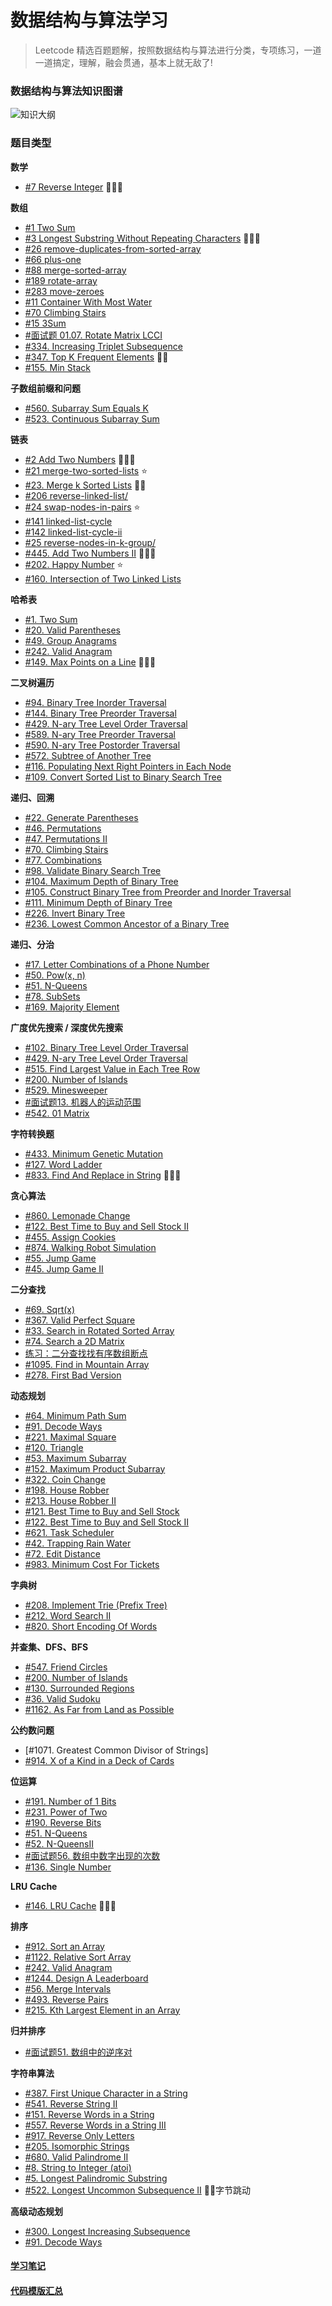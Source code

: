 # 数据结构与算法学习

> Leetcode 精选百题题解，按照数据结构与算法进行分类，专项练习，一道一道搞定，理解，融会贯通，基本上就无敌了!

### 数据结构与算法知识图谱

![知识大纲](/assets/structure.png)


### 题目类型

**数学**
- [#7 Reverse Integer](./Leetcode-7.js)          🌈🌈🌈

**数组**
- [#1 Two Sum](./Leetcode-1.js)
- [#3 Longest Substring Without Repeating Characters](./Leetcode-3.js)  🌈🌈🌈
- [#26 remove-duplicates-from-sorted-array](./Leetcode-26.js)
- [#66 plus-one](./Leetcode-66.js)
- [#88 merge-sorted-array](./Leetcode-88.js)
- [#189 rotate-array](./Leetcode-189.js)
- [#283 move-zeroes](./Leetcode-283.js)
- [#11 Container With Most Water](./Leetcode-11.js)
- [#70 Climbing Stairs](./Leetcode-70.js)
- [#15 3Sum](./Leetcode-15.js)
- [#面试题 01.07. Rotate Matrix LCCI](./Leetcode-面试题-01.07.md)
- [#334. Increasing Triplet Subsequence](./Leetcode-334.js)
- [#347. Top K Frequent Elements](./Leetcode-347.js)  🌈🌈
- [#155. Min Stack](./Leetcode-155.js)

**子数组前缀和问题**
- [#560. Subarray Sum Equals K](./Leetcode-560.js)
- [#523. Continuous Subarray Sum](./Leetcode-523.js)


**链表**
- [#2 Add Two Numbers](./Leetcode-2.js)            🌈🌈🌈
- [#21 merge-two-sorted-lists](./Leetcode-21.js)   ⭐  ️
- [#23. Merge k Sorted Lists](./Leetccode-23.js)   🌈🌈
- [#206 reverse-linked-list/](./Leetcode-206.js)
- [#24 swap-nodes-in-pairs](./Leetcode-24.js)      ⭐      ️
- [#141 linked-list-cycle](./Leetcode-141.js)
- [#142 linked-list-cycle-ii](./Leetcode-142.js)
- [#25 reverse-nodes-in-k-group/](./Leetcode-25.js)
- [#445. Add Two Numbers II](./Leetcode-445.js)    🌈🌈🌈
- [#202. Happy Number](./Leetcode-202.js) ⭐️
- [#160. Intersection of Two Linked Lists](./Leetcode-160.js)


**哈希表**
- [#1. Two Sum](./Leetcode-1.js)
- [#20. Valid Parentheses](./Leetcode-20.js)
- [#49. Group Anagrams](./Leetcode-49.js)
- [#242. Valid Anagram](./Leetcode-242.js)
- [#149. Max Points on a Line](./Leetcode-149.js)  🌈🌈🌈

**二叉树遍历**
- [#94. Binary Tree Inorder Traversal](./Leetcode-94.js)
- [#144. Binary Tree Preorder Traversal](./Leetcode-144.js)
- [#429. N-ary Tree Level Order Traversal](./Leetcode-429.js)
- [#589. N-ary Tree Preorder Traversal](./Leetcode-589.js)
- [#590. N-ary Tree Postorder Traversal](./Leetcode-590.js)
- [#572. Subtree of Another Tree](./Leetcode-572.js)
- [#116. Populating Next Right Pointers in Each Node](./Leetcode-116.js)
- [#109. Convert Sorted List to Binary Search Tree](./Leetcode-109.js)

**递归、回溯**
- [#22. Generate Parentheses](./Leetcode-22.md)
- [#46. Permutations](./Leetcode-46.js)
- [#47. Permutations II](./Leetcode-47.js)
- [#70. Climbing Stairs](./Leetcode-70.js)
- [#77. Combinations](./Leetcode-77.js)
- [#98. Validate Binary Search Tree](./Leetcode-98.js)
- [#104. Maximum Depth of Binary Tree](./Leetcode-104.js)
- [#105. Construct Binary Tree from Preorder and Inorder Traversal](./Leetcode-105.js)
- [#111. Minimum Depth of Binary Tree](./Leetcode-111.js)
- [#226. Invert Binary Tree](./Leetcode-226.js)
- [#236. Lowest Common Ancestor of a Binary Tree](./Leetcode-236.js)

**递归、分治**
- [#17. Letter Combinations of a Phone Number](./Leetcode-17.js)  
- [#50. Pow(x, n)](./Leetcode-50.js)
- [#51. N-Queens](./Leetcode-51.js)
- [#78. SubSets](./Leetcode-78.js)
- [#169. Majority Element](./Leetcode-169.js)

**广度优先搜索 / 深度优先搜索**
- [#102. Binary Tree Level Order Traversal](./Leetcode-102.md)
- [#429. N-ary Tree Level Order Traversal](./Leetcode-429.js)
- [#515. Find Largest Value in Each Tree Row](./Leetcode-515.js)
- [#200. Number of Islands](./Leetcode-200.js)
- [#529. Minesweeper](./Leetcode-529.js)
- [#面试题13. 机器人的运动范围](./Leetcode-面试题13.js)
- [#542. 01 Matrix](./Leetcode-542.js)

**字符转换题**
- [#433. Minimum Genetic Mutation](./Leetcode-433.js)
- [#127. Word Ladder](./Leetcode-127.js)
- [#833. Find And Replace in String](./Leetcode-833.js)  🌈🌈🌈

**贪心算法**
- [#860. Lemonade Change](./Leetcode-860.js)
- [#122. Best Time to Buy and Sell Stock II](./Leetcode-122.js)
- [#455. Assign Cookies](./Leetcode-455.js)
- [#874. Walking Robot Simulation](./Leetcode-874.js)
- [#55. Jump Game](./Leetcode-55.js)
- [#45. Jump Game II](./Leetcode-45.js)

**二分查找**
- [#69. Sqrt(x)](./Leetcode-69.js)
- [#367. Valid Perfect Square](./Leetcode-367.js)
- [#33. Search in Rotated Sorted Array](./Leetcode-33.js)
- [#74. Search a 2D Matrix](./Leetcode-74.js)
- [练习：二分查找找有序数组断点](./binary-search.js)
- [#1095. Find in Mountain Array](./Leetcode-1095.js)
- [#278. First Bad Version](./Leetcode-278.js)

**动态规划**
- [#64. Minimum Path Sum](./Leetcode-64.md)
- [#91. Decode Ways](./Leetcode-91.js)
- [#221. Maximal Square](./Leetcode-221.js)
- [#120. Triangle](./Leetcode-120.js)
- [#53. Maximum Subarray](./Leetcode-53.js)
- [#152. Maximum Product Subarray](./Leetcode-152.js)
- [#322. Coin Change](./Leetcode-322.js)
- [#198. House Robber](./Leetcode-198.js)
- [#213. House Robber II](./Leetcode-213.js)
- [#121. Best Time to Buy and Sell Stock](./Leetcode-121.js)
- [#122. Best Time to Buy and Sell Stock II](./Leetcode-122.js)
- [#621. Task Scheduler](./Leetcode-621.js)
- [#42. Trapping Rain Water](./Leetcode-42.js)
- [#72. Edit Distance](./Leetcode-72.js)
- [#983. Minimum Cost For Tickets](./Leetcode-983.js)

**字典树**
- [#208. Implement Trie (Prefix Tree)](./Leetcode-208.js)
- [#212. Word Search II](./Leetcode-212.js)
- [#820. Short Encoding Of Words](./Leetcode-820.js)

**并查集、DFS、BFS**
- [#547. Friend Circles](./Leetcode-547.js)
- [#200. Number of Islands](./Leetcode-200.js)
- [#130. Surrounded Regions](./Leetcode-130.js)
- [#36. Valid Sudoku](./Leetcode-36.js)
- [#1162. As Far from Land as Possible](./Leetcode-1162.js)

**公约数问题**
- [#1071. Greatest Common Divisor of Strings]
- [#914. X of a Kind in a Deck of Cards](./Leetcode-914.js)

**位运算**
- [#191. Number of 1 Bits](./Leetcode-191.js)
- [#231. Power of Two](./Leetcode-231.js)
- [#190. Reverse Bits](./Leetcode-190.js)
- [#51. N-Queens](./Leetcode-51.js)
- [#52. N-QueensII](./Leetcode-52.js)
- [#面试题56. 数组中数字出现的次数](./Leetcode-面试题56.js)
- [#136. Single Number](./Leetcode-136.js)

**LRU Cache**
- [#146. LRU Cache](./Leetcode-146.js)  🌈🌈🌈

**排序**
- [#912. Sort an Array](./Leetcode-912.js)
- [#1122. Relative Sort Array](./Leetcode-1122.js)
- [#242. Valid Anagram](./Leetcode-242.js)
- [#1244. Design A Leaderboard](./Leetcode-1244.js)
- [#56. Merge Intervals](./Leetcode-56.js)
- [#493. Reverse Pairs](./Leetcode-493.js)
- [#215. Kth Largest Element in an Array](./Leetcode-215.js)

**归并排序**
- [#面试题51. 数组中的逆序对](./Leetcode-面试题51.js)

**字符串算法**
- [#387. First Unique Character in a String](./Leetcode-387.js)
- [#541. Reverse String II](./Leetcode-541.js)
- [#151. Reverse Words in a String](./Leetcode-151.js)
- [#557. Reverse Words in a String III](./Leetcode-557.js)
- [#917. Reverse Only Letters](./Leetcode-917.js)
- [#205. Isomorphic Strings](./Leetcode-205.js)
- [#680. Valid Palindrome II](./Leetcode-680.js)
- [#8. String to Integer (atoi)](./Leetcode-8.js)
- [#5. Longest Palindromic Substring](./Leetcode-5.js)
- [#522. Longest Uncommon Subsequence II](./Leetcode-522.js)  🌈🌈字节跳动

**高级动态规划**
- [#300. Longest Increasing Subsequence](./Leetcode-300.js)
- [#91. Decode Ways](./Leetcode-91.js)


#### [学习笔记](./Notes.md)

#### [代码模版汇总](./Templates.md)